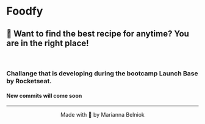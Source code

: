 # Foodfy
## 🍚 Want to find the best recipe for anytime? You are in the right place!
<br>

### Challange that is developing during the bootcamp Launch Base by Rocketseat.

#### New commits will come soon

<hr>

<p align="center"> Made with 🧡 by Marianna Belniok</p>
